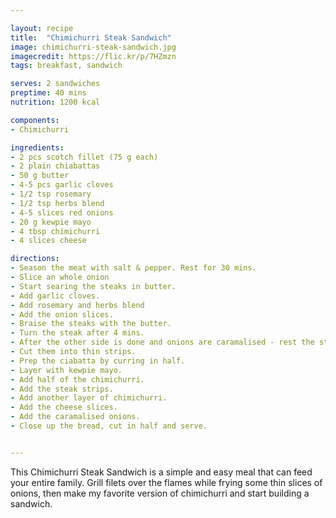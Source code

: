 ```yaml
---

layout: recipe
title:  "Chimichurri Steak Sandwich"
image: chimichurri-steak-sandwich.jpg
imagecredit: https://flic.kr/p/7HZmzn
tags: breakfast, sandwich

serves: 2 sandwiches
preptime: 40 mins
nutrition: 1200 kcal

components:
- Chimichurri

ingredients:
- 2 pcs scotch fillet (75 g each)
- 2 plain chiabattas
- 50 g butter
- 4-5 pcs garlic cloves
- 1/2 tsp rosemary
- 1/2 tsp herbs blend
- 4-5 slices red onions
- 20 g kewpie mayo
- 4 tbsp chimichurri
- 4 slices cheese

directions:
- Season the meat with salt & pepper. Rest for 30 mins.
- Slice an whole onion
- Start searing the steaks in butter.
- Add garlic cloves.
- Add rosemary and herbs blend
- Add the onion slices.
- Braise the steaks with the butter.
- Turn the steak after 4 mins.
- After the other side is done and onions are caramalised - rest the steaks for 5 mins.
- Cut them into thin strips.
- Prep the ciabatta by curring in half.
- Layer with kewpie mayo.
- Add half of the chimichurri.
- Add the steak strips.
- Add another layer of chimichurri.
- Add the cheese slices.
- Add the caramalised onions.
- Close up the bread, cut in half and serve.


---
```


This Chimichurri Steak Sandwich is a simple and easy meal that can feed your entire family. Grill filets over the flames while frying some thin slices of onions, then make my favorite version of chimichurri and start building a sandwich.
